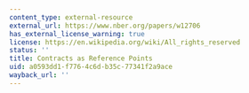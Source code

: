 ```yaml
---
content_type: external-resource
external_url: https://www.nber.org/papers/w12706
has_external_license_warning: true
license: https://en.wikipedia.org/wiki/All_rights_reserved
status: ''
title: Contracts as Reference Points
uid: a0593dd1-f776-4c6d-b35c-77341f2a9ace
wayback_url: ''
---
```

